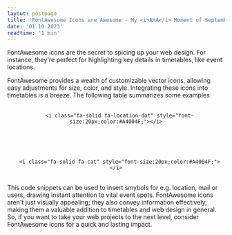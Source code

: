 ```yaml
---
layout: postpage
title: 'FontAwesome Icons are Awesome - My <i>AHA</i> Moment of September 2023'
date: '01.10.2023'
readtime: '1 min'
---
```


FontAwesome icons are the secret to spicing up your web design. For instance, they're perfect for highlighting key details in timetables, like event locations.

FontAwesome provides a wealth of customizable vector icons, allowing easy adjustments for size, color, and style.
Integrating these icons into timetables is a breeze. 
The following table summarizes some examples

<center>
 <pre>
  <i class="fa-solid fa-location-dot" style="font-size:20px;color:#A4004F;"></i>
  <code>&lt;i class="fa-solid fa-location-dot" style="font-size:20px;color:#A4004F;"&gt;&lt;/i&gt;</code>
 </pre>
 <br>
 <pre>
  <i class="fa-solid fa-cat" style="font-size:20px;color:#DD4814;"></i>
  <code>&lt;i class="fa-solid fa-cat" style="font-size:20px;color:#A4004F;"&gt;&lt;/i&gt;</code>
 </pre>
</center>

This code snippets can be used to insert smybols for e.g. location, mail or users, drawing instant attention to vital event spots. 
FontAwesome icons aren't just visually appealing; they also convey information effectively, making them a valuable addition to timetables and web design in general.
So, if you want to take your web projects to the next level, consider FontAwesome icons for a quick and lasting impact.


